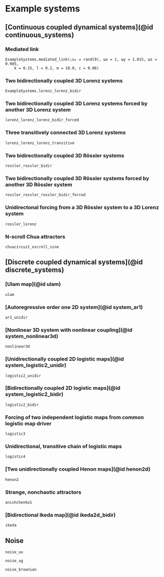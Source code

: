 # Example systems

## [Continuous coupled dynamical systems](@id continuous_systems)

### Mediated link

```@docs
ExampleSystems.mediated_link(;u₀ = rand(9), ωx = 1, ωy = 1.015, ωz = 0.985,
    k = 0.15, l = 0.2, m = 10.0, c = 0.06)
```

### Two bidirectionally coupled 3D Lorenz systems

```@docs
ExampleSystems.lorenz_lorenz_bidir
```

### Two bidirectionally coupled 3D Lorenz systems forced by another 3D Lorenz system

```@docs
lorenz_lorenz_lorenz_bidir_forced
```

### Three transitively connected 3D Lorenz systems

```@docs
lorenz_lorenz_lorenz_transitive
```

### Two bidirectionally coupled 3D Rössler systems

```@docs
rossler_rossler_bidir
```

### Two bidirectionally coupled 3D Rössler systems forced by another 3D Rössler system

```@docs
rossler_rossler_rossler_bidir_forced
```

### Unidirectonal forcing from a 3D Rössler system to a 3D Lorenz system

```@docs
rossler_lorenz
```

### N-scroll Chua attractors

```@docs
chuacircuit_nscroll_sine
```

## [Discrete coupled dynamical systems](@id discrete_systems)

### [Ulam map](@id ulam)

```@docs
ulam
```

### [Autoregressive order one 2D system](@id system_ar1)

```@docs
ar1_unidir
```

### [Nonlinear 3D system with nonlinear coupling](@id system_nonlinear3d)

```@docs
nonlinear3d
```

### [Unidirectionally coupled 2D logistic maps](@id system_logistic2_unidir)

```@docs
logistic2_unidir
```

### [Bidirectionally coupled 2D logistic maps](@id system_logistic2_bidir)

```@docs
logistic2_bidir
```

### Forcing of two independent logistic maps from common logistic map driver

```@docs
logistic3
```

### Unidirectional, transitive chain of logistic maps

```@docs
logistic4
```

### [Two unidirectionally coupled Henon maps](@id henon2d)

```@docs
henon2
```

### Strange, nonchaotic attractors

```@docs
anishchenko1
```

### [Bidirectional Ikeda map](@id ikeda2d_bidir)

```@docs
ikeda
```

## Noise

```@docs
noise_uu
```

```@docs
noise_ug
```

```@docs
noise_brownian
```
